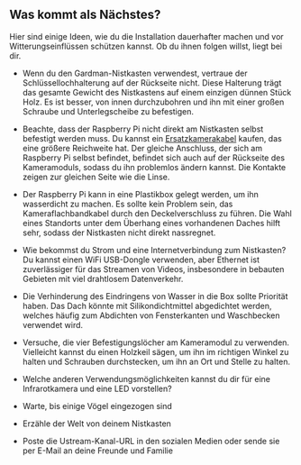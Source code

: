 ## Was kommt als Nächstes?

Hier sind einige Ideen, wie du die Installation dauerhafter machen und vor Witterungseinflüssen schützen kannst. Ob du ihnen folgen willst, liegt bei dir.

- Wenn du den Gardman-Nistkasten verwendest, vertraue der Schlüssellochhalterung auf der Rückseite nicht. Diese Halterung trägt das gesamte Gewicht des Nistkastens auf einem einzigen dünnen Stück Holz. Es ist besser, von innen durchzubohren und ihn mit einer großen Schraube und Unterlegscheibe zu befestigen.

- Beachte, dass der Raspberry Pi nicht direkt am Nistkasten selbst befestigt werden muss. Du kannst ein [Ersatzkamerakabel](http://shop.pimoroni.com/products/raspberry-pi-camera-cable) kaufen, das eine größere Reichweite hat. Der gleiche Anschluss, der sich am Raspberry Pi selbst befindet, befindet sich auch auf der Rückseite des Kameramoduls, sodass du ihn problemlos ändern kannst. Die Kontakte zeigen zur gleichen Seite wie die Linse.

- Der Raspberry Pi kann in eine Plastikbox gelegt werden, um ihn wasserdicht zu machen. Es sollte kein Problem sein, das Kameraflachbandkabel durch den Deckelverschluss zu führen. Die Wahl eines Standorts unter dem Überhang eines vorhandenen Daches hilft sehr, sodass der Nistkasten nicht direkt nassregnet.

- Wie bekommst du Strom und eine Internetverbindung zum Nistkasten? Du kannst einen WiFi USB-Dongle verwenden, aber Ethernet ist zuverlässiger für das Streamen von Videos, insbesondere in bebauten Gebieten mit viel drahtlosem Datenverkehr.

- Die Verhinderung des Eindringens von  Wasser in die Box sollte Priorität haben. Das Dach könnte mit Silikondichtmittel abgedichtet werden, welches häufig zum Abdichten von Fensterkanten und Waschbecken verwendet wird.

- Versuche, die vier Befestigungslöcher am Kameramodul zu verwenden. Vielleicht kannst du einen Holzkeil sägen, um ihn im richtigen Winkel zu halten und Schrauben durchstecken, um ihn an Ort und Stelle zu halten.

- Welche anderen Verwendungsmöglichkeiten kannst du dir für eine Infrarotkamera und eine LED vorstellen?



- Warte, bis einige Vögel eingezogen sind
- Erzähle der Welt von deinem Nistkasten
- Poste die Ustream-Kanal-URL in den sozialen Medien oder sende sie per E-Mail an deine Freunde und Familie

